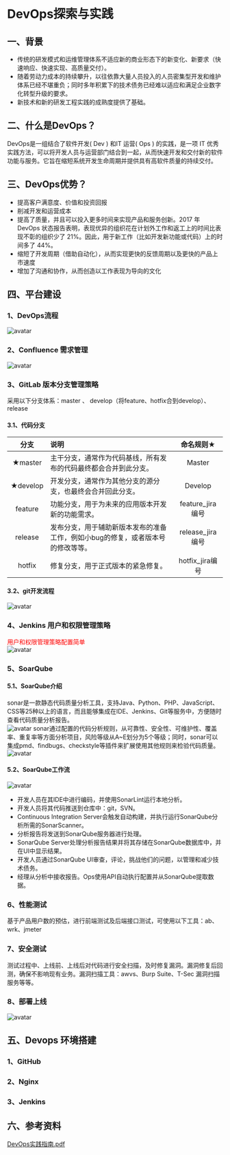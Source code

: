 # DevOps探索与实践
## 一、背景
- 传统的研发模式和运维管理体系不适应新的商业形态下的新变化、新要求（快速响应、快速实现、高质量交付）。
- 随着劳动力成本的持续攀升，以往依靠大量人员投入的人员密集型开发和维护体系已经不堪重负；同时多年积累下的技术债务已经难以适应和满足企业数字化转型升级的要求。
- 新技术和新的研发工程实践的成熟度提供了基础。<br/>
## 二、什么是DevOps？
   DevOps是一组结合了软件开发( Dev ) 和IT 运营( Ops ) 的实践，是一项 IT 优秀实践方法，可以将开发人员与运营部门结合到一起，从而快速开发和交付新的软件功能与服务。它旨在缩短系统开发生命周期并提供具有高软件质量的持续交付。
## 三、DevOps优势？
- 提高客户满意度、价值和投资回报
- 削减开发和运营成本
- 提高了质量，并且可以投入更多时间来实现产品和服务创新。2017 年 DevOps 状态报告表明，表现优异的组织花在计划外工作和返工上的时间比表现不彰的组织少了 21%。因此，用于新工作（比如开发新功能或代码）上的时间多了 44%。
- 缩短了开发周期（借助自动化），从而实现更快的反馈周期以及更快的产品上市速度
- 增加了沟通和协作，从而创造以工作表现为导向的文化<br/>
## 四、平台建设
### 1、DevOps流程
![avatar](image/DevOps流程.png)
### 2、Confluence 需求管理
![avatar](image/需求工单.png)
### 3、GitLab 版本分支管理策略
采用以下分支体系：master 、 develop（将feature、hotfix合到develop）、release
#### 3.1、代码分支
| 分支 | 说明 | 命名规则★ |
| :----: | :---- | :----: |
| ★master | 主干分支，通常作为代码基线，所有发布的代码最终都会合并到此分支。  | Master |
| ★develop | 开发分支，通常作为其他分支的源分支，也最终会合并回此分支。 | Develop |
| feature | 功能分支，用于为未来的应用版本开发新的功能需求。 | feature_jira编号 |
| release | 发布分支，用于辅助新版本发布的准备工作，例如小bug的修复，或者版本号的修改等等。 | release_jira编号 |
| hotfix | 修复分支，用于正式版本的紧急修复。 | hotfix_jira编号 |
#### 3.2、git开发流程
![avatar](image/git流程.png)
### 4、Jenkins 用户和权限管理策略
<font color=#FF0000 >用户和权限管理策略配置简单</font><br/>
![avatar](image/Jenkins.jpg)
### 5、SoarQube
#### 5.1、SoarQube介绍
sonar是一款静态代码质量分析工具，支持Java、Python、PHP、JavaScript、CSS等25种以上的语言，而且能够集成在IDE、Jenkins、Git等服务中，方便随时查看代码质量分析报告。<br/>
![avatar](image/sonar.png)
sonar通过配置的代码分析规则，从可靠性、安全性、可维护性、覆盖率、重复率等方面分析项目，风险等级从A~E划分为5个等级；同时，sonar可以集成pmd、findbugs、checkstyle等插件来扩展使用其他规则来检验代码质量。<br/>
![avatar](image/SonarResult.png)
#### 5.2、SoarQube工作流
![avatar](image/Sonar工作流转图.png)
<br/>
- 开发人员在其IDE中进行编码，并使用SonarLint运行本地分析。
- 开发人员将其代码推送到仓库中：git，SVN。
- Continuous Integration Server会触发自动构建，并执行运行SonarQube分析所需的SonarScanner。
- 分析报告将发送到SonarQube服务器进行处理。
- SonarQube Server处理分析报告结果并将其存储在SonarQube数据库中，并在UI中显示结果。
- 开发人员通过SonarQube UI审查，评论，挑战他们的问题，以管理和减少技术债务。
- 经理从分析中接收报告。Ops使用API​​自动执行配置并从SonarQube提取数据。<br/>
### 6、性能测试
基于产品用户数的预估，进行前端测试及后端接口测试，可使用以下工具：ab、wrk、jmeter
### 7、安全测试
测试过程中、上线前、上线后对代码进行安全扫描，及时修复漏洞。漏洞修复后回测，确保不影响现有业务。漏洞扫描工具：awvs、Burp Suite、T-Sec 漏洞扫描服务等等。
### 8、部署上线
![avatar](image/产品开发上线流程图.png)
## 五、Devops 环境搭建
### 1、GitHub
### 2、Nginx
### 3、Jenkins
## 六、参考资料
[DevOps实践指南.pdf](file/DevOps实践指南.pdf)